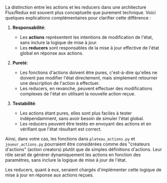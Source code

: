 
La distinction entre les actions et les reducers dans une architecture Flux/Redux est souvent plus conceptuelle que purement technique. Voici quelques explications complémentaires pour clarifier cette différence :

1. **Responsabilité**:
   - Les **actions** représentent les intentions de modification de l'état, sans inclure la logique de mise à jour.
   - Les **reducers** sont responsables de la mise à jour effective de l'état global en réponse aux actions.

2. **Pureté**:
   - Les fonctions d'actions doivent être pures, c'est-à-dire qu'elles ne doivent pas modifier l'état directement, mais simplement retourner une description de l'action à effectuer.
   - Les reducers, en revanche, peuvent effectuer des modifications complexes de l'état en utilisant la nouvelle action reçue.

3. **Testabilité**:
   - Les actions étant pures, elles sont plus faciles à tester indépendamment, sans avoir besoin de simuler l'état global.
   - Les reducers peuvent être testés en envoyant des actions et en vérifiant que l'état résultant est correct.

Ainsi, dans votre cas, les fonctions dans `plateau_actions.py` et `joueur_actions.py` pourraient être considérées comme des "créateurs d'actions" (action creators) plutôt que de simples définitions d'actions. Leur rôle serait de générer dynamiquement les actions en fonction des paramètres, sans inclure la logique de mise à jour de l'état.

Les reducers, quant à eux, seraient chargés d'implémenter cette logique de mise à jour en réponse aux actions reçues.
